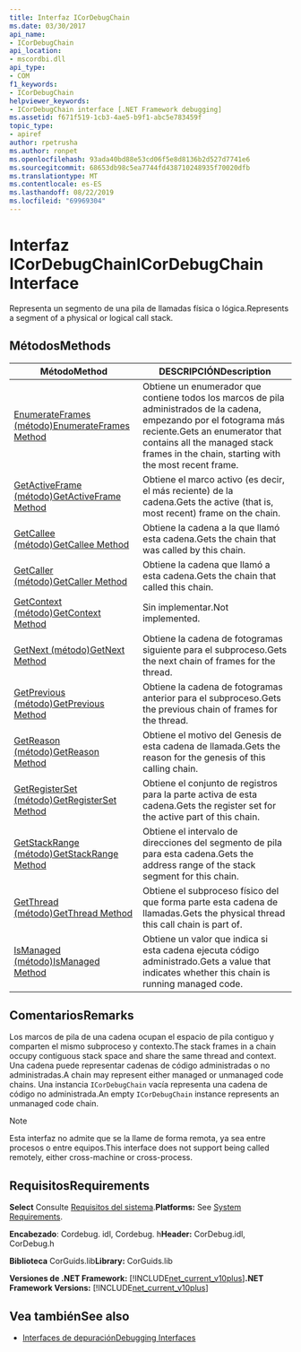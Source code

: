 ```yaml
---
title: Interfaz ICorDebugChain
ms.date: 03/30/2017
api_name:
- ICorDebugChain
api_location:
- mscordbi.dll
api_type:
- COM
f1_keywords:
- ICorDebugChain
helpviewer_keywords:
- ICorDebugChain interface [.NET Framework debugging]
ms.assetid: f671f519-1cb3-4ae5-b9f1-abc5e783459f
topic_type:
- apiref
author: rpetrusha
ms.author: ronpet
ms.openlocfilehash: 93ada40bd88e53cd06f5e8d8136b2d527d7741e6
ms.sourcegitcommit: 68653db98c5ea7744fd438710248935f70020dfb
ms.translationtype: MT
ms.contentlocale: es-ES
ms.lasthandoff: 08/22/2019
ms.locfileid: "69969304"
---
```

# <a name="icordebugchain-interface"></a><span data-ttu-id="9cf50-102">Interfaz ICorDebugChain</span><span class="sxs-lookup"><span data-stu-id="9cf50-102">ICorDebugChain Interface</span></span>

<span data-ttu-id="9cf50-103">Representa un segmento de una pila de llamadas física o lógica.</span><span class="sxs-lookup"><span data-stu-id="9cf50-103">Represents a segment of a physical or logical call stack.</span></span>  
  
## <a name="methods"></a><span data-ttu-id="9cf50-104">Métodos</span><span class="sxs-lookup"><span data-stu-id="9cf50-104">Methods</span></span>  
  
|<span data-ttu-id="9cf50-105">Método</span><span class="sxs-lookup"><span data-stu-id="9cf50-105">Method</span></span>|<span data-ttu-id="9cf50-106">DESCRIPCIÓN</span><span class="sxs-lookup"><span data-stu-id="9cf50-106">Description</span></span>|  
|------------|-----------------|  
|[<span data-ttu-id="9cf50-107">EnumerateFrames (método)</span><span class="sxs-lookup"><span data-stu-id="9cf50-107">EnumerateFrames Method</span></span>](../../../../docs/framework/unmanaged-api/debugging/icordebugchain-enumerateframes-method.md)|<span data-ttu-id="9cf50-108">Obtiene un enumerador que contiene todos los marcos de pila administrados de la cadena, empezando por el fotograma más reciente.</span><span class="sxs-lookup"><span data-stu-id="9cf50-108">Gets an enumerator that contains all the managed stack frames in the chain, starting with the most recent frame.</span></span>|  
|[<span data-ttu-id="9cf50-109">GetActiveFrame (método)</span><span class="sxs-lookup"><span data-stu-id="9cf50-109">GetActiveFrame Method</span></span>](../../../../docs/framework/unmanaged-api/debugging/icordebugchain-getactiveframe-method.md)|<span data-ttu-id="9cf50-110">Obtiene el marco activo (es decir, el más reciente) de la cadena.</span><span class="sxs-lookup"><span data-stu-id="9cf50-110">Gets the active (that is, most recent) frame on the chain.</span></span>|  
|[<span data-ttu-id="9cf50-111">GetCallee (método)</span><span class="sxs-lookup"><span data-stu-id="9cf50-111">GetCallee Method</span></span>](../../../../docs/framework/unmanaged-api/debugging/icordebugchain-getcallee-method.md)|<span data-ttu-id="9cf50-112">Obtiene la cadena a la que llamó esta cadena.</span><span class="sxs-lookup"><span data-stu-id="9cf50-112">Gets the chain that was called by this chain.</span></span>|  
|[<span data-ttu-id="9cf50-113">GetCaller (método)</span><span class="sxs-lookup"><span data-stu-id="9cf50-113">GetCaller Method</span></span>](../../../../docs/framework/unmanaged-api/debugging/icordebugchain-getcaller-method.md)|<span data-ttu-id="9cf50-114">Obtiene la cadena que llamó a esta cadena.</span><span class="sxs-lookup"><span data-stu-id="9cf50-114">Gets the chain that called this chain.</span></span>|  
|[<span data-ttu-id="9cf50-115">GetContext (método)</span><span class="sxs-lookup"><span data-stu-id="9cf50-115">GetContext Method</span></span>](../../../../docs/framework/unmanaged-api/debugging/icordebugchain-getcontext-method.md)|<span data-ttu-id="9cf50-116">Sin implementar.</span><span class="sxs-lookup"><span data-stu-id="9cf50-116">Not implemented.</span></span>|  
|[<span data-ttu-id="9cf50-117">GetNext (método)</span><span class="sxs-lookup"><span data-stu-id="9cf50-117">GetNext Method</span></span>](../../../../docs/framework/unmanaged-api/debugging/icordebugchain-getnext-method.md)|<span data-ttu-id="9cf50-118">Obtiene la cadena de fotogramas siguiente para el subproceso.</span><span class="sxs-lookup"><span data-stu-id="9cf50-118">Gets the next chain of frames for the thread.</span></span>|  
|[<span data-ttu-id="9cf50-119">GetPrevious (método)</span><span class="sxs-lookup"><span data-stu-id="9cf50-119">GetPrevious Method</span></span>](../../../../docs/framework/unmanaged-api/debugging/icordebugchain-getprevious-method.md)|<span data-ttu-id="9cf50-120">Obtiene la cadena de fotogramas anterior para el subproceso.</span><span class="sxs-lookup"><span data-stu-id="9cf50-120">Gets the previous chain of frames for the thread.</span></span>|  
|[<span data-ttu-id="9cf50-121">GetReason (método)</span><span class="sxs-lookup"><span data-stu-id="9cf50-121">GetReason Method</span></span>](../../../../docs/framework/unmanaged-api/debugging/icordebugchain-getreason-method.md)|<span data-ttu-id="9cf50-122">Obtiene el motivo del Genesis de esta cadena de llamada.</span><span class="sxs-lookup"><span data-stu-id="9cf50-122">Gets the reason for the genesis of this calling chain.</span></span>|  
|[<span data-ttu-id="9cf50-123">GetRegisterSet (método)</span><span class="sxs-lookup"><span data-stu-id="9cf50-123">GetRegisterSet Method</span></span>](../../../../docs/framework/unmanaged-api/debugging/icordebugchain-getregisterset-method.md)|<span data-ttu-id="9cf50-124">Obtiene el conjunto de registros para la parte activa de esta cadena.</span><span class="sxs-lookup"><span data-stu-id="9cf50-124">Gets the register set for the active part of this chain.</span></span>|  
|[<span data-ttu-id="9cf50-125">GetStackRange (método)</span><span class="sxs-lookup"><span data-stu-id="9cf50-125">GetStackRange Method</span></span>](../../../../docs/framework/unmanaged-api/debugging/icordebugchain-getstackrange-method.md)|<span data-ttu-id="9cf50-126">Obtiene el intervalo de direcciones del segmento de pila para esta cadena.</span><span class="sxs-lookup"><span data-stu-id="9cf50-126">Gets the address range of the stack segment for this chain.</span></span>|  
|[<span data-ttu-id="9cf50-127">GetThread (método)</span><span class="sxs-lookup"><span data-stu-id="9cf50-127">GetThread Method</span></span>](../../../../docs/framework/unmanaged-api/debugging/icordebugchain-getthread-method.md)|<span data-ttu-id="9cf50-128">Obtiene el subproceso físico del que forma parte esta cadena de llamadas.</span><span class="sxs-lookup"><span data-stu-id="9cf50-128">Gets the physical thread this call chain is part of.</span></span>|  
|[<span data-ttu-id="9cf50-129">IsManaged (método)</span><span class="sxs-lookup"><span data-stu-id="9cf50-129">IsManaged Method</span></span>](../../../../docs/framework/unmanaged-api/debugging/icordebugchain-ismanaged-method.md)|<span data-ttu-id="9cf50-130">Obtiene un valor que indica si esta cadena ejecuta código administrado.</span><span class="sxs-lookup"><span data-stu-id="9cf50-130">Gets a value that indicates whether this chain is running managed code.</span></span>|  
  
## <a name="remarks"></a><span data-ttu-id="9cf50-131">Comentarios</span><span class="sxs-lookup"><span data-stu-id="9cf50-131">Remarks</span></span>  
 <span data-ttu-id="9cf50-132">Los marcos de pila de una cadena ocupan el espacio de pila contiguo y comparten el mismo subproceso y contexto.</span><span class="sxs-lookup"><span data-stu-id="9cf50-132">The stack frames in a chain occupy contiguous stack space and share the same thread and context.</span></span> <span data-ttu-id="9cf50-133">Una cadena puede representar cadenas de código administradas o no administradas.</span><span class="sxs-lookup"><span data-stu-id="9cf50-133">A chain may represent either managed or unmanaged code chains.</span></span> <span data-ttu-id="9cf50-134">Una instancia `ICorDebugChain` vacía representa una cadena de código no administrada.</span><span class="sxs-lookup"><span data-stu-id="9cf50-134">An empty `ICorDebugChain` instance represents an unmanaged code chain.</span></span>  
  
> [!NOTE]
> <span data-ttu-id="9cf50-135">Esta interfaz no admite que se la llame de forma remota, ya sea entre procesos o entre equipos.</span><span class="sxs-lookup"><span data-stu-id="9cf50-135">This interface does not support being called remotely, either cross-machine or cross-process.</span></span>  
  
## <a name="requirements"></a><span data-ttu-id="9cf50-136">Requisitos</span><span class="sxs-lookup"><span data-stu-id="9cf50-136">Requirements</span></span>  
 <span data-ttu-id="9cf50-137">**Select** Consulte [Requisitos del sistema](../../../../docs/framework/get-started/system-requirements.md).</span><span class="sxs-lookup"><span data-stu-id="9cf50-137">**Platforms:** See [System Requirements](../../../../docs/framework/get-started/system-requirements.md).</span></span>  
  
 <span data-ttu-id="9cf50-138">**Encabezado**: Cordebug. idl, Cordebug. h</span><span class="sxs-lookup"><span data-stu-id="9cf50-138">**Header:** CorDebug.idl, CorDebug.h</span></span>  
  
 <span data-ttu-id="9cf50-139">**Biblioteca** CorGuids.lib</span><span class="sxs-lookup"><span data-stu-id="9cf50-139">**Library:** CorGuids.lib</span></span>  
  
 <span data-ttu-id="9cf50-140">**Versiones de .NET Framework:** [!INCLUDE[net_current_v10plus](../../../../includes/net-current-v10plus-md.md)]</span><span class="sxs-lookup"><span data-stu-id="9cf50-140">**.NET Framework Versions:** [!INCLUDE[net_current_v10plus](../../../../includes/net-current-v10plus-md.md)]</span></span>  
  
## <a name="see-also"></a><span data-ttu-id="9cf50-141">Vea también</span><span class="sxs-lookup"><span data-stu-id="9cf50-141">See also</span></span>

- [<span data-ttu-id="9cf50-142">Interfaces de depuración</span><span class="sxs-lookup"><span data-stu-id="9cf50-142">Debugging Interfaces</span></span>](../../../../docs/framework/unmanaged-api/debugging/debugging-interfaces.md)
